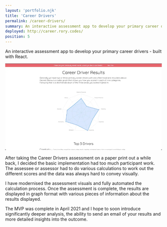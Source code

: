 ```yaml
---
layout: 'portfolio.njk'
title: 'Career Drivers'
permalink: /career-drivers/
summary: An interactive assessment app to develop your primary career drivers
deployed: http://career.rory.codes/
position: 5
---
```


An interactive assessment app to develop your primary career drivers - built with
React.

![Career Drivers app screenshot](/assets/images/careers.webp 'Career Drivers')

After taking the Career Drivers assessment on a paper print out a while back, I decided
the basic implementation had too much participant work. The assessee or assessor had to
do various calculations to work out the different scores and the data was always hard to convey visually.

I have modernised the assessment visuals and fully automated the calculation process. Once the
assessment is complete, the results are displayed in graph format with various pieces of information about
the results displayed.

The MVP was complete in April 2021 and I hope to soon introduce significantly deeper analysis, the ability to
send an email of your results and more detailed insights into the outcome.
